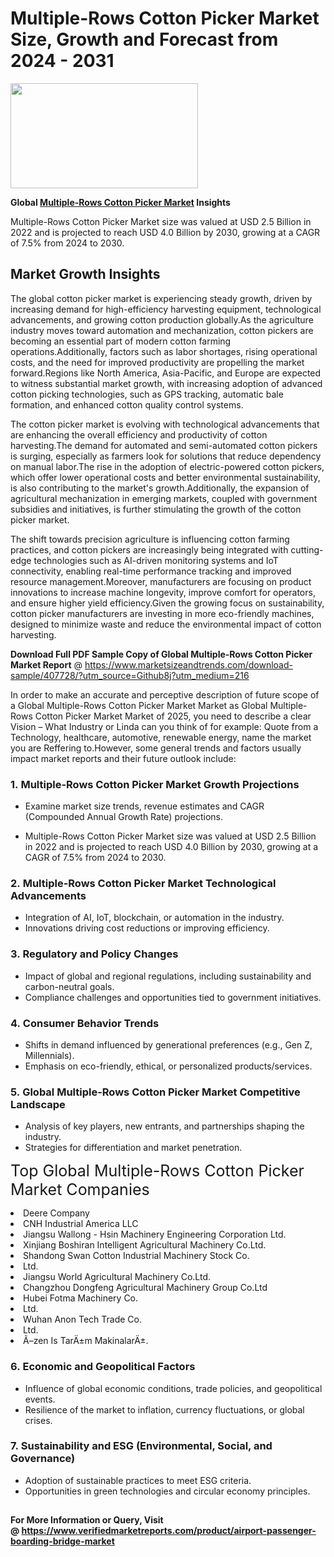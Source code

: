 <H1>Multiple-Rows Cotton Picker Market Size, Growth and Forecast from 2024 - 2031</H1><img class="aligncenter size-medium wp-image-584254" src="https://thirdeyenews.in/wp-content/uploads/2024/09/Global-Market-Research-300x168.jpeg" alt="" width="300" height="168" /><p><strong>Global&nbsp;<a href="https://www.marketsizeandtrends.com/download-sample/407728/?utm_source=Github8j?utm_medium=216">Multiple-Rows Cotton Picker Market</a> Insights</strong></p><p>Multiple-Rows Cotton Picker Market size was valued at USD 2.5 Billion in 2022 and is projected to reach USD 4.0 Billion by 2030, growing at a CAGR of 7.5% from 2024 to 2030.</p><p><h2>Market Growth Insights</h2> <p>The global cotton picker market is experiencing steady growth, driven by increasing demand for high-efficiency harvesting equipment, technological advancements, and growing cotton production globally.As the agriculture industry moves toward automation and mechanization, cotton pickers are becoming an essential part of modern cotton farming operations.Additionally, factors such as labor shortages, rising operational costs, and the need for improved productivity are propelling the market forward.Regions like North America, Asia-Pacific, and Europe are expected to witness substantial market growth, with increasing adoption of advanced cotton picking technologies, such as GPS tracking, automatic bale formation, and enhanced cotton quality control systems.</p> <p>The cotton picker market is evolving with technological advancements that are enhancing the overall efficiency and productivity of cotton harvesting.The demand for automated and semi-automated cotton pickers is surging, especially as farmers look for solutions that reduce dependency on manual labor.The rise in the adoption of electric-powered cotton pickers, which offer lower operational costs and better environmental sustainability, is also contributing to the market's growth.Additionally, the expansion of agricultural mechanization in emerging markets, coupled with government subsidies and initiatives, is further stimulating the growth of the cotton picker market.</p> <p>The shift towards precision agriculture is influencing cotton farming practices, and cotton pickers are increasingly being integrated with cutting-edge technologies such as AI-driven monitoring systems and IoT connectivity, enabling real-time performance tracking and improved resource management.Moreover, manufacturers are focusing on product innovations to increase machine longevity, improve comfort for operators, and ensure higher yield efficiency.Given the growing focus on sustainability, cotton picker manufacturers are investing in more eco-friendly machines, designed to minimize waste and reduce the environmental impact of cotton harvesting.</p> <p><span class=""><strong>Download Full PDF Sample Copy of Global Multiple-Rows Cotton Picker Market Report</strong> @ <a href="https://www.marketsizeandtrends.com/download-sample/407728/?utm_source=Github8j?utm_medium=216" target="_blank">https://www.marketsizeandtrends.com/download-sample/407728/?utm_source=Github8j?utm_medium=216</a></span></p><p>In order to make an accurate and perceptive description of future scope of a Global&nbsp;Multiple-Rows Cotton Picker Market Market as Global&nbsp;Multiple-Rows Cotton Picker Market Market of 2025, you need to describe a clear Vision &ndash; What Industry or Linda can you think of for example: Quote from a Technology, healthcare, automotive, renewable energy, name the market you are Reffering to.However, some general trends and factors usually impact market reports and their future outlook include:</p><h3>1.&nbsp;<strong>Multiple-Rows Cotton Picker Market Growth Projections</strong></h3><ul><li>Examine market size trends, revenue estimates and CAGR (Compounded Annual Growth Rate) projections.</li><li><p>Multiple-Rows Cotton Picker Market size was valued at USD 2.5 Billion in 2022 and is projected to reach USD 4.0 Billion by 2030, growing at a CAGR of 7.5% from 2024 to 2030.</p></li></ul><h3>2.&nbsp;<strong>Multiple-Rows Cotton Picker Market Technological Advancements</strong></h3><ul><li>Integration of AI, IoT, blockchain, or automation in the industry.</li><li>Innovations driving cost reductions or improving efficiency.</li></ul><h3>3.&nbsp;<strong>Regulatory and Policy Changes</strong></h3><ul><li>Impact of global and regional regulations, including sustainability and carbon-neutral goals.</li><li>Compliance challenges and opportunities tied to government initiatives.</li></ul><h3>4.&nbsp;<strong>Consumer Behavior Trends</strong></h3><ul><li>Shifts in demand influenced by generational preferences (e.g., Gen Z, Millennials).</li><li>Emphasis on eco-friendly, ethical, or personalized products/services.</li></ul><h3>5.&nbsp;<strong>Global Multiple-Rows Cotton Picker Market Competitive Landscape</strong></h3><ul><li>Analysis of key players, new entrants, and partnerships shaping the industry.</li><li>Strategies for differentiation and market penetration.</li></ul><p data-pm-slice="1 1 []"><span style="color: inherit; font-family: inherit; font-size: 25px;">Top Global Multiple-Rows Cotton Picker Market Companies</span></p><div class="" data-test-id=""><p><li>Deere Company</li><li> CNH Industrial America LLC</li><li> Jiangsu Wallong - Hsin Machinery Engineering Corporation Ltd.</li><li> Xinjiang Boshiran Intelligent Agricultural Machinery Co.Ltd.</li><li> Shandong Swan Cotton Industrial Machinery Stock Co.</li><li> Ltd.</li><li> Jiangsu World Agricultural Machinery Co.Ltd.</li><li> Changzhou Dongfeng Agricultural Machinery Group Co.Ltd</li><li> Hubei Fotma Machinery Co.</li><li> Ltd.</li><li> Wuhan Anon Tech Trade Co.</li><li> Ltd.</li><li> Ã–zen Is TarÄ±m MakinalarÄ±.</li></p></div><h3>6.&nbsp;<strong>Economic and Geopolitical Factors</strong></h3><ul><li>Influence of global economic conditions, trade policies, and geopolitical events.</li><li>Resilience of the market to inflation, currency fluctuations, or global crises.</li></ul><h3>7.&nbsp;<strong>Sustainability and ESG (Environmental, Social, and Governance)</strong></h3><ul><li>Adoption of sustainable practices to meet ESG criteria.</li><li>Opportunities in green technologies and circular economy principles.</li></ul><h2><strong style="font-size: 14px;">For More Information or Query, Visit @&nbsp;</strong><a style="background-color: #ffffff; font-size: 14px;" href="https://www.marketsizeandtrends.com/report/multiple-rows-cotton-picker-market/" target="_blank">https://www.verifiedmarketreports.com/product/airport-passenger-boarding-bridge-market</a></h2>
